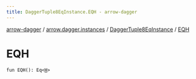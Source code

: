 ```yaml
---
title: DaggerTuple8EqInstance.EQH - arrow-dagger
---
```


[arrow-dagger](../../index.html) / [arrow.dagger.instances](../index.html) / [DaggerTuple8EqInstance](index.html) / [EQH](./-e-q-h.html)

# EQH

`fun EQH(): Eq<`[`H`](index.html#H)`>`